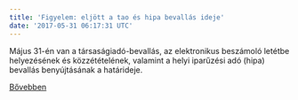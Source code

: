 ```yaml
---
title: 'Figyelem: eljött a tao és hipa bevallás ideje'
date: '2017-05-31 06:17:31 UTC'
---
```


Május 31-én van a társaságiadó-bevallás, az elektronikus beszámoló letétbe helyezésének és közzétételének, valamint a helyi iparűzési adó (hipa) bevallás benyújtásának a határideje.


[Bővebben](http://ift.tt/2rDg3u3)
